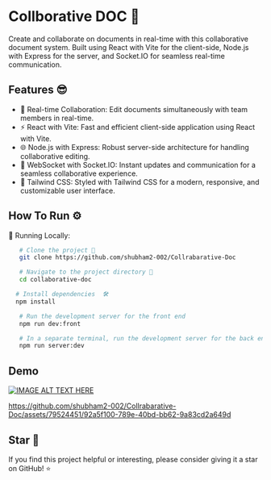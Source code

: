 
# Collborative DOC 📃

Create and collaborate on documents in real-time with this collaborative document system. Built using React with Vite for the client-side, Node.js with Express for the server, and Socket.IO for seamless real-time communication.




## Features 😎

- 💬 Real-time Collaboration: Edit documents simultaneously with team members in real-time.
- ⚡ React with Vite: Fast and efficient client-side application using React with Vite.
- 🌐 Node.js with Express: Robust server-side architecture for handling collaborative editing.
- 🚀 WebSocket with Socket.IO: Instant updates and communication for a seamless collaborative experience.
- 🎨 Tailwind CSS: Styled with Tailwind CSS for a modern, responsive, and customizable user interface.

## How To Run ⚙️

🏃 Running Locally:

```bash
   # Clone the project 🚀
   git clone https://github.com/shubham2-002/Collrabarative-Doc
```

```bash
   # Navigate to the project directory 🏃
   cd collaborative-doc
```

```bash 
  # Install dependencies  🛠️
  npm install
```

```bash
   # Run the development server for the front end
   npm run dev:front
```

```bash
   # In a separate terminal, run the development server for the back end 🚀
   npm run server:dev
```


## Demo

[![IMAGE ALT TEXT HERE](https://img.youtube.com/vi/AXHdAAUdWR0/0.jpg)](https://www.youtube.com/watch?v=AXHdAAUdWR0)


https://github.com/shubham2-002/Collrabarative-Doc/assets/79524451/92a5f100-789e-40bd-bb62-9a83cd2a649d




##  Star 🌟

If you find this project helpful or interesting, please consider giving it a star on GitHub! ⭐
